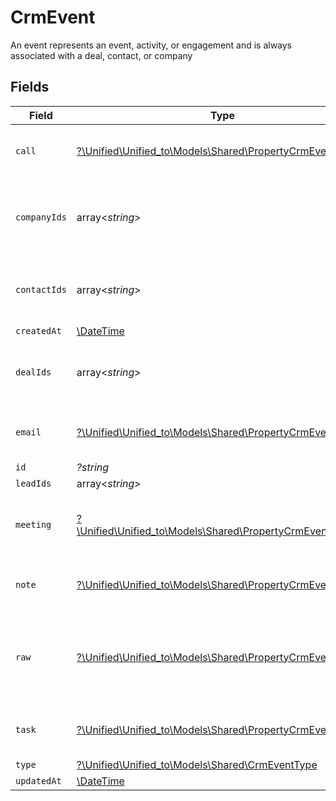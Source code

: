 # CrmEvent

An event represents an event, activity, or engagement and is always associated with a deal, contact, or company


## Fields

| Field                                                                                                        | Type                                                                                                         | Required                                                                                                     | Description                                                                                                  |
| ------------------------------------------------------------------------------------------------------------ | ------------------------------------------------------------------------------------------------------------ | ------------------------------------------------------------------------------------------------------------ | ------------------------------------------------------------------------------------------------------------ |
| `call`                                                                                                       | [?\Unified\Unified_to\Models\Shared\PropertyCrmEventCall](../../Models/Shared/PropertyCrmEventCall.md)       | :heavy_minus_sign:                                                                                           | The call object, when type = call                                                                            |
| `companyIds`                                                                                                 | array<*string*>                                                                                              | :heavy_minus_sign:                                                                                           | An array of company IDs associated with this event                                                           |
| `contactIds`                                                                                                 | array<*string*>                                                                                              | :heavy_minus_sign:                                                                                           | An array of contact IDs associated with this event                                                           |
| `createdAt`                                                                                                  | [\DateTime](https://www.php.net/manual/en/class.datetime.php)                                                | :heavy_minus_sign:                                                                                           | N/A                                                                                                          |
| `dealIds`                                                                                                    | array<*string*>                                                                                              | :heavy_minus_sign:                                                                                           | An array of deal IDs associated with this event                                                              |
| `email`                                                                                                      | [?\Unified\Unified_to\Models\Shared\PropertyCrmEventEmail](../../Models/Shared/PropertyCrmEventEmail.md)     | :heavy_minus_sign:                                                                                           | The email object, when type = email                                                                          |
| `id`                                                                                                         | *?string*                                                                                                    | :heavy_minus_sign:                                                                                           | N/A                                                                                                          |
| `leadIds`                                                                                                    | array<*string*>                                                                                              | :heavy_minus_sign:                                                                                           | N/A                                                                                                          |
| `meeting`                                                                                                    | [?\Unified\Unified_to\Models\Shared\PropertyCrmEventMeeting](../../Models/Shared/PropertyCrmEventMeeting.md) | :heavy_minus_sign:                                                                                           | The meeting object, when type = meeting                                                                      |
| `note`                                                                                                       | [?\Unified\Unified_to\Models\Shared\PropertyCrmEventNote](../../Models/Shared/PropertyCrmEventNote.md)       | :heavy_minus_sign:                                                                                           | The note object, when type = note                                                                            |
| `raw`                                                                                                        | [?\Unified\Unified_to\Models\Shared\PropertyCrmEventRaw](../../Models/Shared/PropertyCrmEventRaw.md)         | :heavy_minus_sign:                                                                                           | The raw data returned by the integration for this event.                                                     |
| `task`                                                                                                       | [?\Unified\Unified_to\Models\Shared\PropertyCrmEventTask](../../Models/Shared/PropertyCrmEventTask.md)       | :heavy_minus_sign:                                                                                           | The task object, when type = task                                                                            |
| `type`                                                                                                       | [?\Unified\Unified_to\Models\Shared\CrmEventType](../../Models/Shared/CrmEventType.md)                       | :heavy_minus_sign:                                                                                           | N/A                                                                                                          |
| `updatedAt`                                                                                                  | [\DateTime](https://www.php.net/manual/en/class.datetime.php)                                                | :heavy_minus_sign:                                                                                           | N/A                                                                                                          |